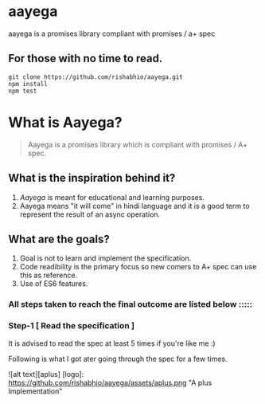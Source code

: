 # aayega
aayega is a promises library compliant with promises / a+ spec

## For those with no time to read. 
```
git clone https://github.com/rishabhio/aayega.git
npm install 
npm test 

``` 

# What is Aayega?
> Aayega is a promises library which is compliant with promises / A+ spec. 

## What is the inspiration behind it?

1. *Aayega* is meant for educational and learning purposes. 
2. Aayega means "it will come" in hindi language and it is a good term to represent the result of an async operation. 

## What are the goals?
1. Goal is not to learn and implement the specification. 
2. Code readibility is the primary focus so new comers to A+ spec can use this as reference. 
3. Use of ES6 features. 


### All steps taken to reach the final outcome are listed below ::::: 

### Step-1 [ Read the specification ] 

It is advised to read the spec at least 5 times if you're like me :) 

Following is what I got ater going through the spec for a few times. 

![alt text][aplus]
[logo]: https://github.com/rishabhio/aayega/assets/aplus.png "A plus Implementation"



